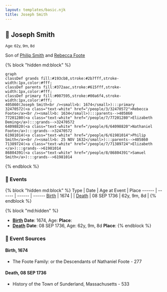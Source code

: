 ```yaml
---
layout: templates/basic.njk
title: Joseph Smith
---
```

## 🔵 Joseph Smith
<small>Age: 62y, 9m, 8d</small>

Son of [Philip Smith](/people/6/61981014) and [Rebecca Foote](/people/3/32470572)

{% block "hidden md:block" %}
```mermaid
graph
classDef grands fill:#193cb8,stroke:#2b7fff,stroke-width:1px,color:#fff;
classDef parents fill:#372aac,stroke:#615fff,stroke-width:1px,color:#fff;
classDef primary fill:#007595,stroke:#00a6f4,stroke-width:1px,color:#fff;
405860(Joseph Smith<br /><small>b: 1674</small>):::primary
32470572(<a class="text-white" href="/people/3/32470572">Rebecca Foote</a><br /><small>b: 1634</small>):::parents-->405860
77201280(<a class="text-white" href="/people/7/77201280">Elizabeth Deming</a>):::grands-->32470572
64098820(<a class="text-white" href="/people/6/64098820">Nathaniel Foote</a>):::grands-->32470572
61981014(<a class="text-white" href="/people/6/61981014">Philip Smith</a><br /><small>b: 25 NOV 1632</small>):::parents-->405860
71389724(<a class="text-white" href="/people/7/71389724">Elizabeth </a>):::grands-->61981014
86804391(<a class="text-white" href="/people/8/86804391">Samuel Smith</a>):::grands-->61981014
```
{% endblock %}

### 📆 Events

{% block "hidden md:block" %}
Type | Date | Age at Event | Place
------ | ------ | ------ | ------
[Birth](#event-event-2) | 1674 |  |
[Death](#event-event-3) | 08 SEP 1736 | 62y, 9m, 8d |
{% endblock %}

{% block "md:hidden" %}
- **[Birth](#event-event-2)**
**Date**: 1674, Age:
**Place**:
- **[Death](#event-event-3)**
**Date**: 08 SEP 1736, Age: 62y, 9m, 8d
**Place**:
{% endblock %}

### 📰 Event Sources

#### <a id="event-event-2"></a> Birth, 1674
* The Foote Family: or the Descendants of Nathaniel Foote  - 277

#### <a id="event-event-3"></a> Death, 08 SEP 1736
* History of the Town of Sunderland, Massachusetts  - 533